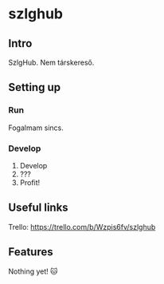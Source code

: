# szlghub

## Intro
SzlgHub. Nem társkereső.

## Setting up
### Run
Fogalmam sincs.
### Develop
1. Develop
2. ???
3. Profit!

## Useful links
Trello: https://trello.com/b/Wzpis6fv/szlghub

## Features
Nothing yet! :cat:
